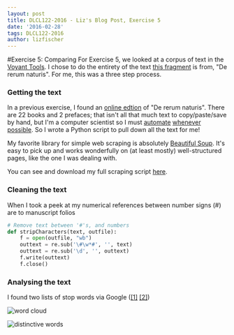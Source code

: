 ```yaml
---
layout: post
title: DLCL122-2016 - Liz's Blog Post, Exercise 5
date: '2016-02-28'
tags: DLCL122-2016
author: lizfischer
---
```


#Exercise 5: Comparing
For Exercise 5, we looked at a corpus of text in the [Voyant Tools](http://voyant-tools.org/). I chose to do the entirety of the text [this fragment](https://searchworks.stanford.edu/view/9932113) is from, "De rerum naturis". For me, this was a three step process.
### Getting the text
In a previous exercise, I found an [online edtion](https://www.mun.ca/rabanus/text.html) of "De rerum naturis". There are 22 books and 2 prefaces; that isn't all that much text to copy/paste/save by hand, but I'm a computer scientist so I must [automate](http://www.xkcd.com/974/) [whenever](http://www.xkcd.com/1319/) [possible](http://www.xkcd.com/1205/). So I wrote a Python script to pull down all the text for me!

My favorite library for simple web scraping is absolutely [Beautiful Soup](http://www.crummy.com/software/BeautifulSoup/). It's easy to pick up and works wonderfully on (at least mostly) well-structured pages, like the one I was dealing with. 

You can see and download my full scraping script [here](https://gist.github.com/lizfischer/cbf4c71eea8be043368a).

### Cleaning the text
When I took a peek at my 
numerical references between number signs (#) are to manuscript folios
```python
# Remove text between '#'s, and numbers
def stripCharacters(text, outfile):
    f = open(outfile, "wb")
    outtext = re.sub('\#\w*#', '', text)
    outtext = re.sub('\d', '', outtext)
    f.write(outtext)
    f.close()
```

### Analysing the text
I found two lists of stop words via Google ([[1]](https://wiki.digitalclassicist.org/Stopwords_for_Greek_and_Latin) [[2]](https://wiki.digitalclassicist.org/Stopwords_for_Greek_and_Latin))

![word cloud](http://i.imgur.com/zypqWY3.png)

![distinctive words](http://i.imgur.com/ZuFem5T.png)
